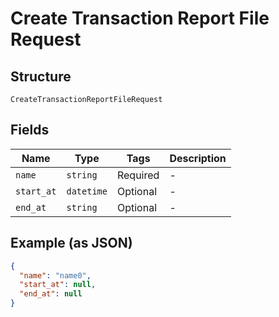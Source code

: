 
# Create Transaction Report File Request

## Structure

`CreateTransactionReportFileRequest`

## Fields

| Name | Type | Tags | Description |
|  --- | --- | --- | --- |
| `name` | `string` | Required | - |
| `start_at` | `datetime` | Optional | - |
| `end_at` | `string` | Optional | - |

## Example (as JSON)

```json
{
  "name": "name0",
  "start_at": null,
  "end_at": null
}
```

